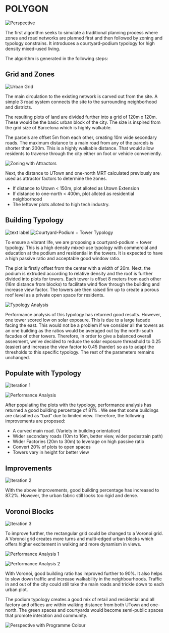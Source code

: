 
# POLYGON

![Perspective](./imgs/r1.jpg)

The first algorithm seeks to simulate a traditional planning process where zones and road networks are planned first and then followed by zoning and typology constrains. It introduces a courtyard-podium typology for high density mixed-used living. 

The algorithm is generated in the following steps:


## Grid and Zones

![Urban Grid](./imgs/a1.png)

The main circulation to the existing network is carved out from the site. A simple 3 road system connects the site to the surrounding neighborhood and districts.

The resulting plots of land are divided further into a grid of 120m x 120m. These would be the basic urban block of the city. The size is inspired from the grid size of Barcelona which is highly walkable. 

The parcels are offset 5m from each other, creating 10m wide secondary roads. The maximum distance to a main road from any of the parcels is shorter than 200m. This is a highly walkable distance. That would allow residents to traverse through the city either on foot or vehicle conveniently.

![Zoning with Attractors](./imgs/a2.png)

Next, the distance to UTown and one-north MRT calculated previously are used as attractor factors to determine the zones.

   * If distance to Utown < 150m, plot alloted as Utown Extension
   * If distance to one-north < 400m, plot alloted as residential neighborhood
   * The leftover plots alloted to high tech industry.
   
   
   
## Building Typology

![text label](./imgs/a3.png)
![Courtyard-Podium + Tower Typology](./imgs/a4.png)

To ensure a vibrant life, we are proposing a courtyard-podium + tower typology. This is a high density mixed-use typology with commercial and education at the podium and residential in the towers. It is expected to have a high passive ratio and acceptable good window ratio.

The plot is firstly offset from the center with a width of 20m. Next, the podium is extruded according to relative density and the roof is further divided into plots for towers. Each tower is offset 8 meters from each other (16m distance from blocks) to facilitate wind flow through the building and increase view factor. The towers are then raised 5m up to create a porous roof level as a private open space for residents.

![Typology Analysis](./imgs/a5.png)

Performance analysis of this typology has returned good results. However, one tower scored low on solar exposure. This is due to a large facade facing the east. This would not be a problem if we consider all the towers as an one building as the ratios would be averaged out by the north-south facades of other towers. Therefore, in order to give a balanced overall assesment, we've decided to reduce the solar exposure threashold to 0.25 (easier) and increase the view factor to 0.45 (harder) so as to adapt the thresholds to this specific typology. The rest of the parameters remains unchanged.


## Populate with Typology
![Iteration 1](./imgs/a7.png)


![Performance Analysis](./imgs/a6.png)


After populating the plots with the typology, performance analysis has returned a good building percentage of 81% . We see that some buildings are classified as “bad” due to limited view. Therefore, the following improvements are proposed:

   *   A curved main road. (Variety in building orientation)
   *   Wider secondary roads (10m to 16m, better view, wider pedestrain path)
   *   Wider Factories (20m to 30m) to leverage on high passive ratio
   *   Convert 20% of plots to open spaces
   *   Towers vary in height for better view 


## Improvements
![Iteration 2](./imgs/a8.png)


With the above improvements, good building percentage has increased to 87.2%. However, the urban fabric still looks too rigid and dense.


## Voronoi Blocks

![Iteration 3](./imgs/a9.png)


To improve further, the rectangular grid could be changed to a Voronoi grid. A Voronoi grid creates more turns and multi-edged urban blocks which offers higher excitement in walking and more dynamism in views.

![Performance Analysis 1](./imgs/a10.png)



![Performance Analysis 2](./imgs/a11.png)


With Voronoi, good building ratio has improved further to 90%. It also helps to slow down traffic and increase walkability in the neighbourhoods. Traffic in and out of the city could still take the main roads and trickle down to each urban plot. 

The podium typology creates a good mix of retail and residential and all factory and offices are within walking distance from both UTown and one-north. The green spaces and courtyards would become semi-public spaces that promote interation and community.


![Perspective with Programme Colour](./imgs/r2.jpg)
